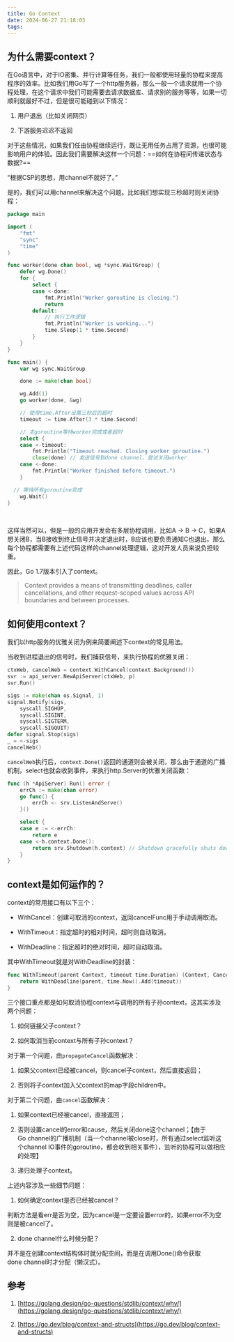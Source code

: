 ```yaml
---
title: Go Context
date: 2024-06-27 21:18:03
tags:
---
```


## 为什么需要context？

在Go语言中，对于IO密集、并行计算等任务，我们一般都使用轻量的协程来提高程序的效率。比如我们用Go写了一个http服务器，那么一般一个请求就用一个协程处理，在这个请求中我们可能需要去请求数据库、请求别的服务等等，如果一切顺利就最好不过，但是很可能碰到以下情况：

1.  用户退出（比如关闭网页）

2.  下游服务迟迟不返回

对于这些情况，如果我们任由协程继续运行，既让无用任务占用了资源，也很可能影响用户的体验。因此我们需要解决这样一个问题：==如何在协程间传递状态与数据?== 

“根据CSP的思想，用channel不就好了。”

是的，我们可以用channel来解决这个问题。比如我们想实现三秒超时则关闭协程：

```go
package main

import (
	"fmt"
	"sync"
	"time"
)

func worker(done chan bool, wg *sync.WaitGroup) {
	defer wg.Done()
	for {
		select {
		case <-done:
			fmt.Println("Worker goroutine is closing.")
			return 
		default:
			// 执行工作逻辑
			fmt.Println("Worker is working...")
			time.Sleep(1 * time.Second)
		}
	}
}

func main() {
	var wg sync.WaitGroup

	done := make(chan bool)

	wg.Add(1)
	go worker(done, &wg)

	// 使用time.After设置三秒后的超时
	timeout := time.After(3 * time.Second)

	// 主goroutine等待worker完成或者超时
	select {
	case <-timeout:
		fmt.Println("Timeout reached. Closing worker goroutine.")
		close(done) // 发送信号到done channel，尝试关闭worker
	case <-done:
		fmt.Println("Worker finished before timeout.")
	}

  // 等待所有goroutine完成
	wg.Wait()
}
```


​    

这样当然可以，但是一般的应用开发会有多层协程调用，比如A -> B -> C，如果A想关闭B，当B接收到终止信号并决定退出时，B应该也要负责通知C也退出。那么每个协程都需要有上述代码这样的channel处理逻辑，这对开发人员来说负担较重。

因此，Go 1.7版本引入了context。

> Context provides a means of transmitting deadlines, caller cancellations, and other request-scoped values across API boundaries and between processes.

## 如何使用context？

我们以http服务的优雅关闭为例来简要阐述下context的常见用法。

当收到进程退出的信号时，我们捕获信号，来执行协程的优雅关闭：

```go
ctxWeb, cancelWeb = context.WithCancel(context.Background())
svr := api_server.NewApiServer(ctxWeb, p)
svr.Run()

sigs := make(chan os.Signal, 1)
signal.Notify(sigs,
    syscall.SIGHUP,
    syscall.SIGINT,
    syscall.SIGTERM,
    syscall.SIGQUIT)
defer signal.Stop(sigs)
_ = <-sigs
cancelWeb()
```

`cancelWeb`执行后，`context.Done()`返回的通道则会被关闭，那么由于通道的广播机制，select也就会收到事件，来执行http.Server的优雅关闭函数：

```go
func (h *ApiServer) Run() error {
  	errCh := make(chan error)
	go func() {
		errCh <- srv.ListenAndServe()
	}()

	select {
	case e := <-errCh:
		return e
	case <-h.context.Done():
		return srv.Shutdown(h.context) // Shutdown gracefully shuts down the server without interrupting any active connections.
	}
}
```



## context是如何运作的？

context的常用接口有以下三个：

*   WithCancel：创建可取消的context，返回cancelFunc用于手动调用取消。

*   WithTimeout：指定超时的相对时间，超时则自动取消。

*   WithDeadline：指定超时的绝对时间，超时自动取消。

其中WithTimeout就是对WithDeadline的封装：

```go
func WithTimeout(parent Context, timeout time.Duration) (Context, CancelFunc) {
	return WithDeadline(parent, time.Now().Add(timeout))
}
```

三个接口重点都是如何取消协程context与调用的所有子孙context，这其实涉及两个问题：

1.  如何链接父子context？

2.  如何取消当前context与所有子孙context？

对于第一个问题，由`propagateCancel`函数解决：

1.  如果父context已经被cancel，则cancel子context，然后直接返回；

2.  否则将子context加入父context的map字段children中。

对于第二个问题，由`cancel`函数解决：

1.  如果context已经被cancel，直接返回；

2.  否则设置cancel的error和cause，然后关闭done这个channel；【由于Go channel的广播机制（当一个channel被close时，所有通过select监听这个channel IO事件的goroutine，都会收到相关事件），监听的协程可以做相应的处理】

3.  递归处理子context。

上述内容涉及一些细节问题：

1.  如何确定context是否已经被cancel？

判断方法是看err是否为空，因为cancel是一定要设置error的，如果error不为空则是被cancel了。

2.  done channel什么时候分配？

并不是在创建context结构体时就分配空间，而是在调用Done()命令获取done channel时才分配（懒汉式）。

## 参考

1.  [https://golang.design/go-questions/stdlib/context/why/](https://golang.design/go-questions/stdlib/context/why/)

2.  [https://go.dev/blog/context-and-structs](https://go.dev/blog/context-and-structs)
